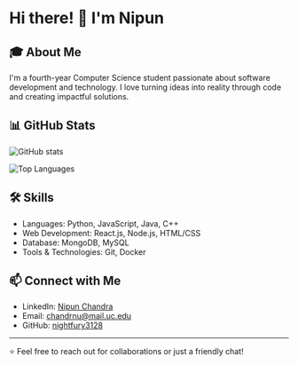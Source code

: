 # Hi there! 👋 I'm Nipun

## 🎓 About Me
I'm a fourth-year Computer Science student passionate about software development and technology. I love turning ideas into reality through code and creating impactful solutions.

## 📊 GitHub Stats
![GitHub stats](https://github-readme-stats.vercel.app/api?username=nightfury3128&show_icons=true&theme=radical)

![Top Languages](https://github-readme-stats.vercel.app/api/top-langs/?username=nightfury3128&layout=compact&theme=radical&hide=html,css,tex&count_private=true)

## 🛠️ Skills
- Languages: Python, JavaScript, Java, C++
- Web Development: React.js, Node.js, HTML/CSS
- Database: MongoDB, MySQL
- Tools & Technologies: Git, Docker


## 📫 Connect with Me
- LinkedIn: [Nipun Chandra](https://www.linkedin.com/in/nipun-chandra)
- Email: chandrnu@mail.uc.edu
- GitHub: [nightfury3128](https://github.com/nightfury3128)

---
⭐️ Feel free to reach out for collaborations or just a friendly chat!